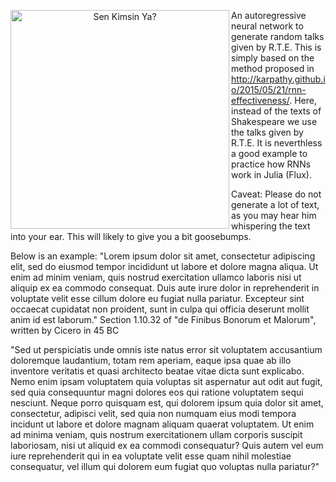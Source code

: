<p align="center">
  <img src="https://user-images.githubusercontent.com/13106580/202850494-53bb3d3c-4976-4f3f-942d-413c0b9a1370.jpg" width="350" title="Sen Kimsin Ya?", align="left">
  
An autoregressive neural network to generate random talks given by R.T.E. This is simply based on the method proposed in http://karpathy.github.io/2015/05/21/rnn-effectiveness/. Here, instead of the texts of Shakespeare we use the talks given by R.T.E.  It is neverthless a good example to practice how RNNs work in Julia (Flux). 

Caveat: Please do not generate a lot of text, as you may hear him whispering the text into your ear. This will likely to give you a bit goosebumps.
</p>

  
Below is an example: "Lorem ipsum dolor sit amet, consectetur adipiscing elit, sed do eiusmod tempor incididunt ut labore et dolore magna aliqua. Ut enim ad minim veniam, quis nostrud exercitation ullamco laboris nisi ut aliquip ex ea commodo consequat. Duis aute irure dolor in reprehenderit in voluptate velit esse cillum dolore eu fugiat nulla pariatur. Excepteur sint occaecat cupidatat non proident, sunt in culpa qui officia deserunt mollit anim id est laborum."
Section 1.10.32 of "de Finibus Bonorum et Malorum", written by Cicero in 45 BC

"Sed ut perspiciatis unde omnis iste natus error sit voluptatem accusantium doloremque laudantium, totam rem aperiam, eaque ipsa quae ab illo inventore veritatis et quasi architecto beatae vitae dicta sunt explicabo. Nemo enim ipsam voluptatem quia voluptas sit aspernatur aut odit aut fugit, sed quia consequuntur magni dolores eos qui ratione voluptatem sequi nesciunt. Neque porro quisquam est, qui dolorem ipsum quia dolor sit amet, consectetur, adipisci velit, sed quia non numquam eius modi tempora incidunt ut labore et dolore magnam aliquam quaerat voluptatem. Ut enim ad minima veniam, quis nostrum exercitationem ullam corporis suscipit laboriosam, nisi ut aliquid ex ea commodi consequatur? Quis autem vel eum iure reprehenderit qui in ea voluptate velit esse quam nihil molestiae consequatur, vel illum qui dolorem eum fugiat quo voluptas nulla pariatur?"
